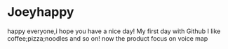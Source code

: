# Joeyhappy
happy everyone,i hope you have a nice day!
My first day with Github
I like coffee;pizza;noodles and so on!
now the product focus on voice map
